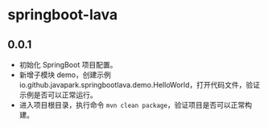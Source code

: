 # springboot-lava

## 0.0.1

- 初始化 SpringBoot 项目配置。
- 新增子模块 demo，创建示例 io.github.javapark.springbootlava.demo.HelloWorld，打开代码文件，验证示例是否可以正常运行。
- 进入项目根目录，执行命令 `mvn clean package`，验证项目是否可以正常构建。
